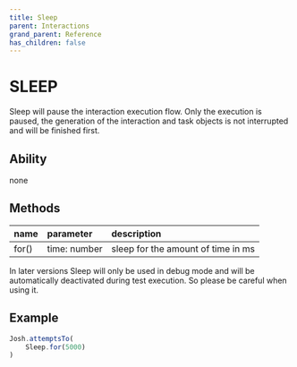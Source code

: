 ```yaml
---
title: Sleep
parent: Interactions
grand_parent: Reference
has_children: false
---
```


# SLEEP

Sleep will pause the interaction execution flow. Only the execution is paused, the generation of the interaction and 
task objects is not interrupted and will be finished first.

## Ability

none

## Methods

| name  | parameter    | description                        |
| :---  | :---         | :---                               |
| for() | time: number | sleep for the amount of time in ms |


In later versions Sleep will only be used in debug mode and will be automatically deactivated during test execution. 
So please be careful when using it.

## Example

```typescript
Josh.attemptsTo(
    Sleep.for(5000)
)
```